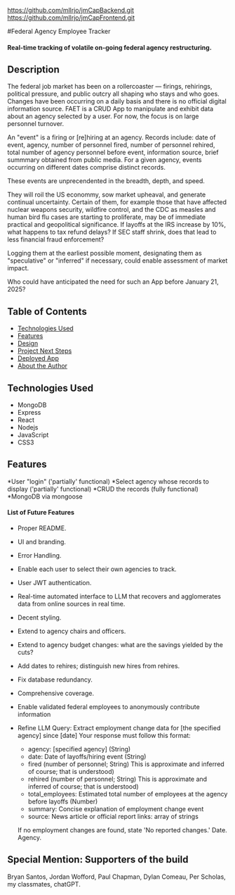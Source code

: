 https://github.com/mllrjo/jmCapBackend.git
https://github.com/mllrjo/jmCapFrontend.git

#Federal Agency Employee Tracker

#### Real-time tracking of volatile on-going federal agency restructuring.

## Description
The federal job market has been on a rollercoaster — firings, rehirings, political pressure, and public outcry all shaping who stays and who goes. Changes have been occurring on a daily basis and there is no official digital information source. FAET is a CRUD App to manipulate and exhibit data about an agency selected by a user. For now, the focus is on large personnel turnover.

An "event" is a firing or [re]hiring at an agency. Records include: date of event, agency, number of personnel fired, number of personnel rehired, total number of agency personnel before event, information source, brief summmary obtained from public media. For a given agency, events occurring on different dates comprise distinct records.

These events are unprecendented in the breadth, depth, and speed.

They will roil the US econommy, sow market upheaval, and generate continual uncertainty. Certain of them, for example those that have affected nuclear weapons security, wildfire control, and the CDC as measles and human bird flu cases are starting to proliferate, may be of immediate practical and geopolitical significance. If layoffs at the IRS increase by 10%, what happens to tax refund delays?  If SEC staff shrink, does that lead to less financial fraud enforcement?

Logging them at the earliest possible moment, designating them as "speculative" or "inferred" if necessary, could enable assessment of market impact.

Who could have anticipated the need for such an App before January 21, 2025?

## Table of Contents
* [Technologies Used](#technologiesused)
* [Features](#features)
* [Design](#design)
* [Project Next Steps](#nextsteps)
* [Deployed App](#deployment)
* [About the Author](#author)

## <a name="technologiesused"></a>Technologies Used
* MongoDB
* Express
* React
* Nodejs
* JavaScript
* CSS3

## Features
*User "login" ('partially' functional)
*Select agency whose records to display ('partially' functional)
*CRUD the records (fully functional)
*MongoDB via mongoose

#### List of Future Features
* Proper README.
* UI and branding.
* Error Handling.
* Enable each user to select their own agencies to track.
* User JWT authentication.
* Real-time automated interface to LLM that recovers and agglomerates data from online sources in real time.
* Decent styling.
* Extend to agency chairs and officers.
* Extend to agency budget changes: what are the savings yielded by the cuts?
* Add dates to rehires; distinguish new hires from rehires.
* Fix database redundancy.
* Comprehensive coverage.
* Enable validated federal employees to anonymously contribute information

* Refine LLM Query:
Extract employment change data for [the specified agency] since [date]
    Your response must follow this format:
    
    - agency: [specified agency] (String)
    - date: Date of layoffs/hiring event (String)
    - fired (number of personnel; String) This is approximate and inferred of course; that is understood)
    - rehired (number of personnel; String) This is approximate and inferred of course; that is understood)    
    - total_employees: Estimated total number of employees at the agency before layoffs (Number)
    - summary: Concise explanation of employment change event
    - source: News article or official report links: array of strings
    
    If no employment changes are found, state 'No reported changes.'
Date.
Agency.

## Special Mention: Supporters of the build
Bryan Santos, Jordan Wofford, Paul Chapman, Dylan Comeau, Per Scholas, my classmates, chatGPT.
